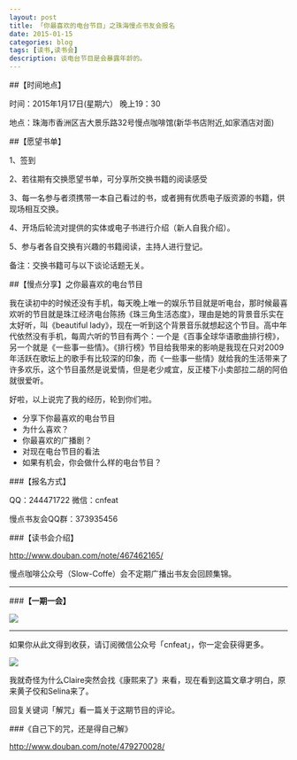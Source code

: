 ```yaml
---
layout: post
title: 「你最喜欢的电台节目」之珠海慢点书友会报名
date: 2015-01-15
categories: blog
tags: [读书,读书会]
description: 谈电台节目是会暴露年龄的。
---
```


##【时间地点】

时间：2015年1月17日(星期六） 晚上19：30

地点：珠海市香洲区吉大景乐路32号慢点咖啡馆(新华书店附近,如家酒店对面)

##【愿望书单】

1、签到

2、若往期有交换愿望书单，可分享所交换书籍的阅读感受

3、每一名参与者须携带一本自己看过的书，或者拥有优质电子版资源的书籍，供现场相互交换。

4、开场后轮流对提供的实体或电子书进行介绍（新人自我介绍）。

5、参与者各自交换有兴趣的书籍阅读，主持人进行登记。

备注：交换书籍可与以下谈论话题无关。


##【慢点分享】之你最喜欢的电台节目

我在读初中的时候还没有手机，每天晚上唯一的娱乐节目就是听电台，那时候最喜欢听的节目就是珠江经济电台陈扬《珠三角生活态度》，理由是她的背景音乐实在太好听，叫《beautiful lady》，现在一听到这个背景音乐就想起这个节目。高中年代依然没有手机，每周六听的节目有两个：一个是《百事全球华语歌曲排行榜》，另一个就是《一些事一些情》。《排行榜》节目给我带来的影响是我现在只对2009年活跃在歌坛上的歌手有比较深的印象，而《一些事一些情》就给我的生活带来了许多欢乐，这个节目虽然是说爱情，但是老少咸宜，反正楼下小卖部拉二胡的阿伯就很爱听。

好啦，以上说完了我的经历，轮到你们啦。

- 分享下你最喜欢的电台节目
- 为什么喜欢？
- 你最喜欢的广播剧？
- 对现在电台节目的看法
- 如果有机会，你会做什么样的电台节目？


###【报名方式】

QQ：244471722  微信：cnfeat  

慢点书友会QQ群：373935456


###【读书会介绍】

http://www.douban.com/note/467462165/

慢点咖啡公众号（Slow-Coffe）会不定期广播出书友会回顾集锦。

----

###**【一期一会】**

![](http://cnfeat.qiniudn.com/379fb2cc7cd53c5.jpg)

----

如果你从此文得到收获，请订阅微信公众号「cnfeat」，你一定会获得更多。

![](http://7d9mjz.com1.z0.glb.clouddn.com/2014-12-15.jpg)


我就奇怪为什么Claire突然会找《康熙来了》来看，现在看到这篇文章才明白，原来黄子佼和Selina来了。

回复关键词「解咒」看一篇关于这期节目的评论。

###《自己下的咒，还是得自己解》

http://www.douban.com/note/479270028/
